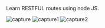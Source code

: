 Learn RESTFUL routes using node JS.


![capture](https://user-images.githubusercontent.com/45489765/50677657-d47a7780-0faf-11e9-9925-1da8e855420c.PNG)
![capture1](https://user-images.githubusercontent.com/45489765/50677660-d6443b00-0faf-11e9-89ca-be557701d8b3.PNG)
![capture2](https://user-images.githubusercontent.com/45489765/50677661-d80dfe80-0faf-11e9-9d90-afe8ed8f7899.PNG)
